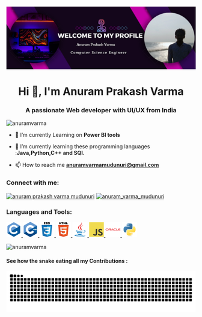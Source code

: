 ![logo](https://github.com/anuramvarma/anuramvarma/blob/main/Background.png)
<h1 align="center">Hi 👋, I'm Anuram Prakash Varma</h1>
<h3 align="center">A passionate Web developer with UI/UX from India</h3>

<p align="left"> <img src="https://komarev.com/ghpvc/?username=anuramvarma&label=Profile%20views&color=0e75b6&style=flat" alt="anuramvarma" /> </p>

- 🔭 I’m currently Learning on **Power BI tools**

- 🌱 I’m currently learning these programming languages :**Java,Python,C++ and SQl.**

- 📫 How to reach me **anuramvarmamudunuri@gmail.com**

<h3 align="left">Connect with me:</h3>
<p align="left">
<a href="https://linkedin.com/in/anuram prakash varma mudunuri" target="blank"><img align="center" src="https://raw.githubusercontent.com/rahuldkjain/github-profile-readme-generator/master/src/images/icons/Social/linked-in-alt.svg" alt="anuram prakash varma mudunuri" height="30" width="40" /></a>
<a href="https://instagram.com/anuram_varma_mudunuri" target="blank"><img align="center" src="https://raw.githubusercontent.com/rahuldkjain/github-profile-readme-generator/master/src/images/icons/Social/instagram.svg" alt="anuram_varma_mudunuri" height="30" width="40" /></a>
</p>

<h3 align="left">Languages and Tools:</h3>
<p align="left"> <a href="https://www.cprogramming.com/" target="_blank" rel="noreferrer"> <img src="https://raw.githubusercontent.com/devicons/devicon/master/icons/c/c-original.svg" alt="c" width="40" height="40"/> </a> <a href="https://www.w3schools.com/cpp/" target="_blank" rel="noreferrer"> <img src="https://raw.githubusercontent.com/devicons/devicon/master/icons/cplusplus/cplusplus-original.svg" alt="cplusplus" width="40" height="40"/> </a> <a href="https://www.w3schools.com/css/" target="_blank" rel="noreferrer"> <img src="https://raw.githubusercontent.com/devicons/devicon/master/icons/css3/css3-original-wordmark.svg" alt="css3" width="40" height="40"/> </a> <a href="https://www.w3.org/html/" target="_blank" rel="noreferrer"> <img src="https://raw.githubusercontent.com/devicons/devicon/master/icons/html5/html5-original-wordmark.svg" alt="html5" width="40" height="40"/> </a> <a href="https://www.java.com" target="_blank" rel="noreferrer"> <img src="https://raw.githubusercontent.com/devicons/devicon/master/icons/java/java-original.svg" alt="java" width="40" height="40"/> </a> <a href="https://developer.mozilla.org/en-US/docs/Web/JavaScript" target="_blank" rel="noreferrer"> <img src="https://raw.githubusercontent.com/devicons/devicon/master/icons/javascript/javascript-original.svg" alt="javascript" width="40" height="40"/> </a> <a href="https://www.oracle.com/" target="_blank" rel="noreferrer"> <img src="https://raw.githubusercontent.com/devicons/devicon/master/icons/oracle/oracle-original.svg" alt="oracle" width="40" height="40"/> </a> <a href="https://www.python.org" target="_blank" rel="noreferrer"> <img src="https://raw.githubusercontent.com/devicons/devicon/master/icons/python/python-original.svg" alt="python" width="40" height="40"/> </a> </p>

<p><img align="center" src="https://github-readme-streak-stats.herokuapp.com/?user=anuramvarma&" alt="anuramvarma" /></p>
<h4 align="left">See how the snake eating  all my Contributions :</h4>


![snake gif](https://github.com/anuramvarma/anuramvarma/blob/output/github-contribution-grid-snake.svg)
